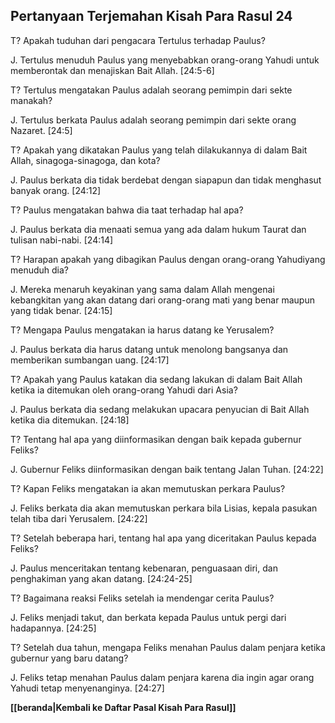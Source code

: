 ## Pertanyaan Terjemahan Kisah Para Rasul 24 ##

T? Apakah tuduhan dari pengacara Tertulus terhadap Paulus?

J. Tertulus menuduh Paulus yang menyebabkan orang-orang Yahudi untuk memberontak dan menajiskan Bait Allah. [24:5-6]

T? Tertulus mengatakan Paulus adalah seorang pemimpin dari sekte manakah?

J. Tertulus berkata Paulus adalah seorang pemimpin dari sekte orang Nazaret. [24:5]

T? Apakah yang dikatakan Paulus yang telah dilakukannya di dalam Bait Allah, sinagoga-sinagoga, dan kota?

J. Paulus berkata dia tidak berdebat dengan siapapun dan tidak menghasut banyak orang. [24:12]

T? Paulus mengatakan bahwa dia taat terhadap hal apa?

J. Paulus berkata dia menaati semua yang ada dalam hukum Taurat dan tulisan nabi-nabi. [24:14]

T? Harapan apakah yang dibagikan Paulus dengan orang-orang Yahudiyang menuduh dia?

J. Mereka menaruh keyakinan yang sama dalam Allah mengenai kebangkitan yang akan datang dari orang-orang mati yang benar maupun yang tidak benar. [24:15]

T? Mengapa Paulus mengatakan ia harus datang ke Yerusalem?

J. Paulus berkata dia harus datang untuk menolong bangsanya dan memberikan sumbangan uang. [24:17]

T? Apakah yang Paulus katakan dia sedang lakukan di dalam Bait Allah ketika ia ditemukan oleh orang-orang Yahudi dari Asia?

J. Paulus berkata dia sedang melakukan upacara penyucian di Bait Allah ketika dia ditemukan. [24:18]

T? Tentang hal apa yang diinformasikan dengan baik kepada gubernur Feliks?

J. Gubernur Feliks diinformasikan dengan baik tentang Jalan Tuhan. [24:22]

T? Kapan Feliks mengatakan ia akan memutuskan perkara Paulus?

J. Feliks berkata dia akan memutuskan perkara bila Lisias, kepala pasukan telah tiba dari Yerusalem. [24:22]

T? Setelah beberapa hari, tentang hal apa yang diceritakan Paulus kepada Feliks?

J. Paulus menceritakan tentang kebenaran, penguasaan diri, dan penghakiman yang akan datang. [24:24-25]

T? Bagaimana reaksi Feliks setelah ia mendengar cerita Paulus?

J. Feliks menjadi takut, dan berkata kepada Paulus untuk pergi dari hadapannya. [24:25]

T? Setelah dua tahun, mengapa Feliks menahan Paulus dalam penjara ketika gubernur yang baru datang?

J. Feliks tetap menahan Paulus dalam penjara karena dia ingin agar orang Yahudi tetap menyenanginya. [24:27]

__[[beranda|Kembali ke Daftar Pasal Kisah Para Rasul]]__

